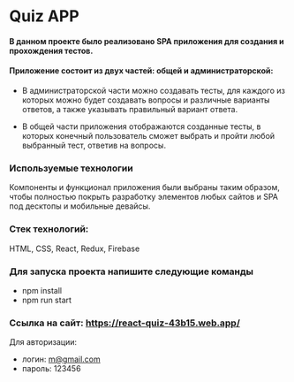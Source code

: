 # Quiz APP

#### В данном проекте было реализовано SPA приложения для создания и прохождения тестов.

#### Приложение состоит из двух частей: общей и администраторской:

+ В администраторской части можно создавать тесты, для каждого из которых можно будет создавать вопросы и различные варианты ответов, а также указывать правильный вариант ответа.

+ В общей части приложения отображаются созданные тесты, в которых конечный пользователь сможет выбрать и пройти любой выбранный тест, ответив на вопросы.

### Используемые технологии

Компоненты и функционал приложения были выбраны таким образом, чтобы полностью покрыть разработку элементов любых сайтов и SPA под десктопы и мобильные девайсы.

### Стек технологий:

HTML, CSS, React, Redux, Firebase



### Для запуска проекта напишите следующие команды 

+ npm install
+ npm run start


### Ссылка на сайт: https://react-quiz-43b15.web.app/

Для авторизации:
+ логин: m@gmail.com
+ пароль: 123456


